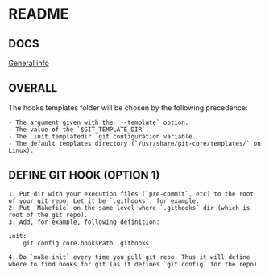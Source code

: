 # README

## DOCS

[General info](https://githooks.com/)

## OVERALL

The hooks templates folder will be chosen by the following precedence:

    - The argument given with the `--template` option.
    - The value of the `$GIT_TEMPLATE_DIR`.
    - The `init.templatedir` git configuration variable.
    - The default templates directory (`/usr/share/git-core/templates/` on Linux).

## DEFINE GIT HOOK (OPTION 1)

    1. Put dir with your execution files (`pre-commit`, etc) to the root of your git repo. Let it be `.githooks`, for example.
    2. Put `Makefile` on the same level where `.githooks` dir (which is root of the git repo).
    3. Add, for example, following definition:

```
init:
	git config core.hooksPath .githooks
```
    4. Do `make init` every time you pull git repo. Thus it will define where to find hooks for git (as it defines `git config` for the repo).